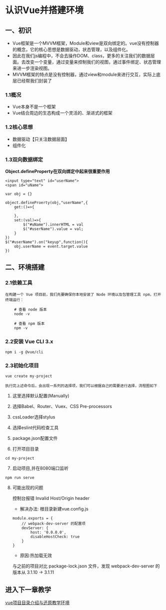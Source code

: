 # 认识Vue并搭建环境

## 一、初识

* Vue框架是一个MVVM框架，Module和view是双向绑定的。vue没有控制器的概念，它的核心思想是数据驱动，状态管理，以及组件化。
* 因此在我们js编程中，不会去操作DOM、class，更多的关注我们的数据层面。去改变一个变量，通过变量来控制我们的视图，通过事件绑定、状态管理来进一步渲染视图。
* MVVM框架的特点是没有控制器，通过view和module来进行交互，实际上底层已经帮我们封装了

### 1.1概况

* Vue本身不是一个框架
* Vue结合周边的生态构成一个灵活的、渐进式的框架

### 1.2核心思想

* 数据驱动【只关注数据层面】
* 组件化

### 1.3双向数据绑定

**Object.defineProperty在双向绑定中起来很重要作用**

```
<input type="text" id="userName">
<span id="uName">
```
```
var obj = {}

object.defineProerty(obj,"userName",{
    get:()=>{
        
    },
    set:(val)=>{
        $("#uName").innerHTML = val
        $("#userName").value = val;
    }
})
$("#userName").on("keyup",function(){
    obj.userName = event.target.value
})
```
## 二、环境搭建

### 2.1依赖工具

    在构建一个 Vue 项目前，我们先要确保你本地安装了 Node 环境以及包管理工具 npm，打开终端运行：
```
    # 查看 node 版本
    node -v

    # 查看 npm 版本
    npm -v
```

### 2.2安装 Vue CLI 3.x

`npm i -g @vue/cli`

### 2.3初始化项目

`vue create my-project`

    执行完上述命令后，会出现一系列的选择项，我们可以根据自己的需要进行选择，流程图如下

1. 这里选择默认配置(Manually)

2. 选择Babel、Router、Vuex、CSS Pre-processors

3. cssLoader选择stylus

4. 选择eslint代码检查工具

5. package.json配置文件

6. 打开项目目录

`cd my-project`

7. 启动项目,并在8080端口监听

`npm run serve`

8. 可能出现的问题

    控制台报错 Invalid Host/Origin header

    * 解决办法:
    根目录新建vue.config.js
    ```
    module.exports = {
        // webpack-dev-server 的配置项
        devServer: {
            host: '0.0.0.0',
            disableHostCheck: true
        }
    }
    ```
    * 原因:热加载无效
    
    与之前的项目对比 package-lock.json 文件，发现 webpack-dev-server 的版本从 3.1.10 -> 3.1.11 
    
## 进入下一章教学
[vue项目目录介绍与还原教学环境](http://localhost:3000/#/Vue)